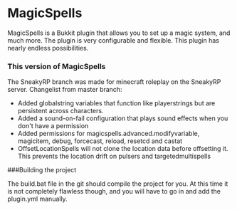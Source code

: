 # MagicSpells

MagicSpells is a Bukkit plugin that allows you to set up a magic system, and much more. The plugin is very configurable and flexible.
This plugin has nearly endless possibilities.

### This version of MagicSpells

The SneakyRP branch was made for minecraft roleplay on the SneakyRP server. Changelist from master branch:

- Added globalstring variables that function like playerstrings but are persistent across characters.
- Added a sound-on-fail configuration that plays sound effects when you don't have a permission
- Added permissions for magicspells.advanced.modifyvariable, magicitem, debug, forcecast, reload, resetcd and castat
- OffsetLocationSpells will not clone the location data before offsetting it. This prevents the location drift on pulsers and targetedmultispells

###Building the project

The build.bat file in the git should compile the project for you. At this time it is not completely flawless though, and you will have to go in and add the plugin.yml manually.